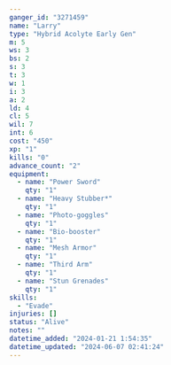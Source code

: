```yaml
---
ganger_id: "3271459"
name: "Larry"
type: "Hybrid Acolyte Early Gen"
m: 5
ws: 3
bs: 2
s: 3
t: 3
w: 1
i: 3
a: 2
ld: 4
cl: 5
wil: 7
int: 6
cost: "450"
xp: "1"
kills: "0"
advance_count: "2"
equipment: 
  - name: "Power Sword"
    qty: "1"
  - name: "Heavy Stubber*"
    qty: "1"
  - name: "Photo-goggles"
    qty: "1"
  - name: "Bio-booster"
    qty: "1"
  - name: "Mesh Armor"
    qty: "1"
  - name: "Third Arm"
    qty: "1"
  - name: "Stun Grenades"
    qty: "1"
skills: 
  - "Evade"
injuries: []
status: "Alive"
notes: ""
datetime_added: "2024-01-21 1:54:35"
datetime_updated: "2024-06-07 02:41:24"
---
```

